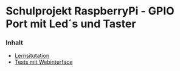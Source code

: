 # Schulprojekt RaspberryPi - GPIO Port mit Led´s und Taster
### Inhalt
* [Lernsitutation](https://github.com/baerenbande1337/raspi_school/tree/woche_1/python)
* [Tests mit Webinterface](https://github.com/baerenbande1337/raspi_school/tree/woche_1/html)

